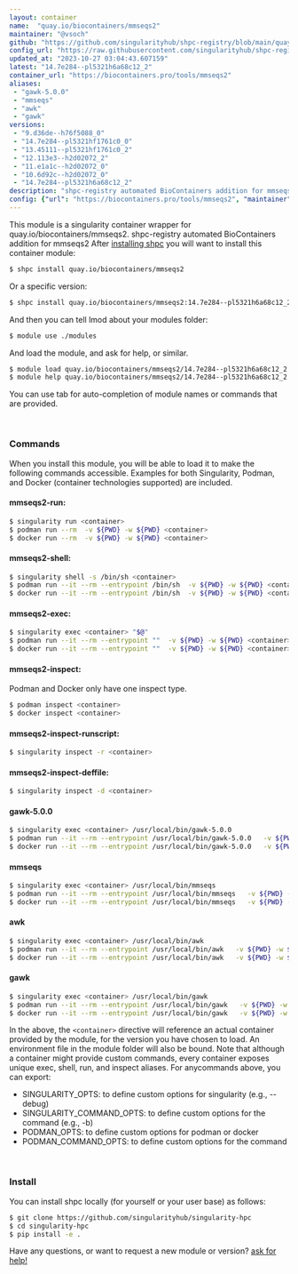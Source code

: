 ```yaml
---
layout: container
name:  "quay.io/biocontainers/mmseqs2"
maintainer: "@vsoch"
github: "https://github.com/singularityhub/shpc-registry/blob/main/quay.io/biocontainers/mmseqs2/container.yaml"
config_url: "https://raw.githubusercontent.com/singularityhub/shpc-registry/main/quay.io/biocontainers/mmseqs2/container.yaml"
updated_at: "2023-10-27 03:04:43.607159"
latest: "14.7e284--pl5321h6a68c12_2"
container_url: "https://biocontainers.pro/tools/mmseqs2"
aliases:
 - "gawk-5.0.0"
 - "mmseqs"
 - "awk"
 - "gawk"
versions:
 - "9.d36de--h76f5088_0"
 - "14.7e284--pl5321hf1761c0_0"
 - "13.45111--pl5321hf1761c0_2"
 - "12.113e3--h2d02072_2"
 - "11.e1a1c--h2d02072_0"
 - "10.6d92c--h2d02072_0"
 - "14.7e284--pl5321h6a68c12_2"
description: "shpc-registry automated BioContainers addition for mmseqs2"
config: {"url": "https://biocontainers.pro/tools/mmseqs2", "maintainer": "@vsoch", "description": "shpc-registry automated BioContainers addition for mmseqs2", "latest": {"14.7e284--pl5321h6a68c12_2": "sha256:39fdd64b142a968dadfc9235fa43ea42fed83a88c50236c5b2103048b18dd19d"}, "tags": {"9.d36de--h76f5088_0": "sha256:be4e2ed37332d1f7ed7290cedd7b90d6ef1dd01bdb5d3fa5a88d6078fb312f9b", "14.7e284--pl5321hf1761c0_0": "sha256:113d8ea13a66348f7be35045b0a94633a9fe0e2325116c08b8f441888ccc2320", "13.45111--pl5321hf1761c0_2": "sha256:72c1e3c7d017f5ce6131ee254f507d4d08c9836d10a5d91f0946696bdfa00fe3", "12.113e3--h2d02072_2": "sha256:b83cad00191547e71d736313a10003a8dcea362e8e019bada34bb12b93b82c26", "11.e1a1c--h2d02072_0": "sha256:822a6538814a5f2e19aeea8279e2bb0ad97fe0f2bf704a4761bf1ee96549122b", "10.6d92c--h2d02072_0": "sha256:d6ff6adc468dacaba19a7090bc95a9b1e5316f04811a1f2f7863c35da6cece9f", "14.7e284--pl5321h6a68c12_2": "sha256:39fdd64b142a968dadfc9235fa43ea42fed83a88c50236c5b2103048b18dd19d"}, "docker": "quay.io/biocontainers/mmseqs2", "aliases": {"gawk-5.0.0": "/usr/local/bin/gawk-5.0.0", "mmseqs": "/usr/local/bin/mmseqs", "awk": "/usr/local/bin/awk", "gawk": "/usr/local/bin/gawk"}}
---
```


This module is a singularity container wrapper for quay.io/biocontainers/mmseqs2.
shpc-registry automated BioContainers addition for mmseqs2
After [installing shpc](#install) you will want to install this container module:


```bash
$ shpc install quay.io/biocontainers/mmseqs2
```

Or a specific version:

```bash
$ shpc install quay.io/biocontainers/mmseqs2:14.7e284--pl5321h6a68c12_2
```

And then you can tell lmod about your modules folder:

```bash
$ module use ./modules
```

And load the module, and ask for help, or similar.

```bash
$ module load quay.io/biocontainers/mmseqs2/14.7e284--pl5321h6a68c12_2
$ module help quay.io/biocontainers/mmseqs2/14.7e284--pl5321h6a68c12_2
```

You can use tab for auto-completion of module names or commands that are provided.

<br>

### Commands

When you install this module, you will be able to load it to make the following commands accessible.
Examples for both Singularity, Podman, and Docker (container technologies supported) are included.

#### mmseqs2-run:

```bash
$ singularity run <container>
$ podman run --rm  -v ${PWD} -w ${PWD} <container>
$ docker run --rm  -v ${PWD} -w ${PWD} <container>
```

#### mmseqs2-shell:

```bash
$ singularity shell -s /bin/sh <container>
$ podman run --it --rm --entrypoint /bin/sh  -v ${PWD} -w ${PWD} <container>
$ docker run --it --rm --entrypoint /bin/sh  -v ${PWD} -w ${PWD} <container>
```

#### mmseqs2-exec:

```bash
$ singularity exec <container> "$@"
$ podman run --it --rm --entrypoint ""  -v ${PWD} -w ${PWD} <container> "$@"
$ docker run --it --rm --entrypoint ""  -v ${PWD} -w ${PWD} <container> "$@"
```

#### mmseqs2-inspect:

Podman and Docker only have one inspect type.

```bash
$ podman inspect <container>
$ docker inspect <container>
```

#### mmseqs2-inspect-runscript:

```bash
$ singularity inspect -r <container>
```

#### mmseqs2-inspect-deffile:

```bash
$ singularity inspect -d <container>
```


#### gawk-5.0.0

```bash
$ singularity exec <container> /usr/local/bin/gawk-5.0.0
$ podman run --it --rm --entrypoint /usr/local/bin/gawk-5.0.0   -v ${PWD} -w ${PWD} <container> -c " $@"
$ docker run --it --rm --entrypoint /usr/local/bin/gawk-5.0.0   -v ${PWD} -w ${PWD} <container> -c " $@"
```


#### mmseqs

```bash
$ singularity exec <container> /usr/local/bin/mmseqs
$ podman run --it --rm --entrypoint /usr/local/bin/mmseqs   -v ${PWD} -w ${PWD} <container> -c " $@"
$ docker run --it --rm --entrypoint /usr/local/bin/mmseqs   -v ${PWD} -w ${PWD} <container> -c " $@"
```


#### awk

```bash
$ singularity exec <container> /usr/local/bin/awk
$ podman run --it --rm --entrypoint /usr/local/bin/awk   -v ${PWD} -w ${PWD} <container> -c " $@"
$ docker run --it --rm --entrypoint /usr/local/bin/awk   -v ${PWD} -w ${PWD} <container> -c " $@"
```


#### gawk

```bash
$ singularity exec <container> /usr/local/bin/gawk
$ podman run --it --rm --entrypoint /usr/local/bin/gawk   -v ${PWD} -w ${PWD} <container> -c " $@"
$ docker run --it --rm --entrypoint /usr/local/bin/gawk   -v ${PWD} -w ${PWD} <container> -c " $@"
```



In the above, the `<container>` directive will reference an actual container provided
by the module, for the version you have chosen to load. An environment file in the
module folder will also be bound. Note that although a container
might provide custom commands, every container exposes unique exec, shell, run, and
inspect aliases. For anycommands above, you can export:

 - SINGULARITY_OPTS: to define custom options for singularity (e.g., --debug)
 - SINGULARITY_COMMAND_OPTS: to define custom options for the command (e.g., -b)
 - PODMAN_OPTS: to define custom options for podman or docker
 - PODMAN_COMMAND_OPTS: to define custom options for the command

<br>

### Install

You can install shpc locally (for yourself or your user base) as follows:

```bash
$ git clone https://github.com/singularityhub/singularity-hpc
$ cd singularity-hpc
$ pip install -e .
```

Have any questions, or want to request a new module or version? [ask for help!](https://github.com/singularityhub/singularity-hpc/issues)